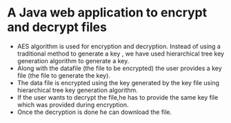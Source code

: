 # A Java web application to encrypt and decrypt files

* AES algorithm is used for encryption and decryption. Instead of using a traditional method to generate a key , we have used hierarchical tree key generation algorithm to generate a key.
* Along with the datafile (the file to be encrypted) the user provides a key file (the file to generate the key).
* The data file is encrypted using the key generated by the key file using hierarchical tree key generation algorithm.
* If the user wants to decrypt the file,he has to provide the same key file which was provided during encryption.
* Once the decryption is done he can download the file.
